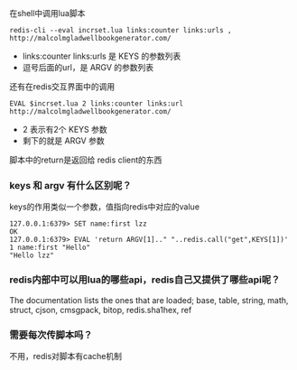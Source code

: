 

在shell中调用lua脚本
```
redis-cli --eval incrset.lua links:counter links:urls , http://malcolmgladwellbookgenerator.com/
```
* links:counter links:urls  是 KEYS 的参数列表
* 逗号后面的url，是 ARGV 的参数列表


还有在redis交互界面中的调用
```
EVAL $incrset.lua 2 links:counter links:url http://malcolmgladwellbookgenerator.com/
```
* 2 表示有2个 KEYS 参数
* 剩下的就是 ARGV 参数


脚本中的return是返回给 redis client的东西

### keys 和 argv 有什么区别呢？
keys的作用类似一个参数，值指向redis中对应的value

```
127.0.0.1:6379> SET name:first lzz
OK
127.0.0.1:6379> EVAL 'return ARGV[1].." "..redis.call("get",KEYS[1])' 1 name:first "Hello"
"Hello lzz"
```

### redis内部中可以用lua的哪些api，redis自己又提供了哪些api呢？

The documentation lists the ones that are loaded; base, table, string, math, struct, cjson, cmsgpack, bitop, redis.sha1hex, ref

### 需要每次传脚本吗？
不用，redis对脚本有cache机制


